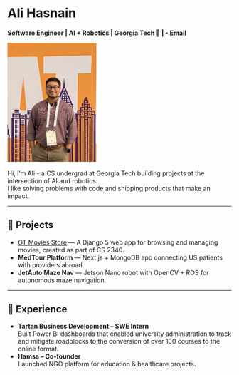 # Ali Hasnain
**Software Engineer | AI + Robotics | Georgia Tech 🐝 | - [Email](shasnain9@gatech.edu)**

<img src="me.jpg" alt="Ali Hasnain" width="200"/>

Hi, I’m Ali - a CS undergrad at Georgia Tech building projects at the intersection of AI and robotics.  
I like solving problems with code and shipping products that make an impact.

---

## 🚀 Projects
- [GT Movies Store](gt-movies.md) — A Django 5 web app for browsing and managing movies, created as part of CS 2340.
- **MedTour Platform** — Next.js + MongoDB app connecting US patients with providers abroad.
- **JetAuto Maze Nav** — Jetson Nano robot with OpenCV + ROS for autonomous maze navigation.

---

## 💼 Experience
- **Tartan Business Development – SWE Intern**  
  Built Power BI dashboards that enabled university administration to track and mitigate roadblocks to the conversion of over 100 courses to the online format.  
- **Hamsa – Co-founder**  
  Launched NGO platform for education & healthcare projects.
